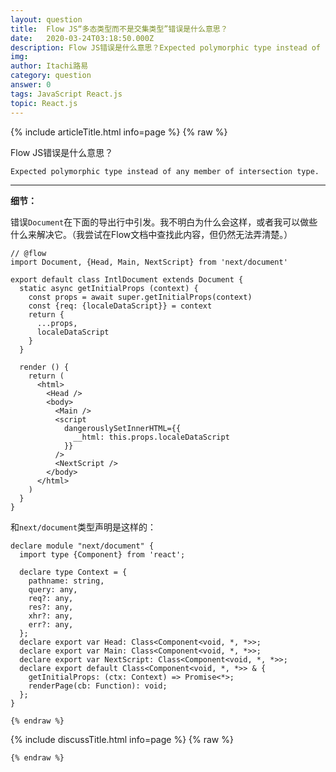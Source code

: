 ```yaml
---
layout: question
title:  Flow JS“多态类型而不是交集类型”错误是什么意思？
date:   2020-03-24T03:18:50.000Z
description: Flow JS错误是什么意思？Expected polymorphic type instead of any member of intersect...
img: 
author: Itachi路易
category: question
answer: 0
tags: JavaScript React.js
topic: React.js
---
```

<div class="article-root">
  <div class="article">
    {% include articleTitle.html info=page %}
    {% raw %}
    <div class="article-content"><p><font style="vertical-align: inherit;"><font style="vertical-align: inherit;">Flow JS错误是什么意思？</font></font></p>

<p><code>Expected polymorphic type instead of any member of intersection type.</code></p>

<hr>

<p><strong><font style="vertical-align: inherit;"><font style="vertical-align: inherit;">细节：</font></font></strong></p>

<p><font style="vertical-align: inherit;"><font style="vertical-align: inherit;">错误</font></font><code>Document</code><font style="vertical-align: inherit;"><font style="vertical-align: inherit;">在下面的导出行中</font><font style="vertical-align: inherit;">引发</font><font style="vertical-align: inherit;">。</font><font style="vertical-align: inherit;">我不明白为什么会这样，或者我可以做些什么来解决它。</font><font style="vertical-align: inherit;">（我尝试在Flow文档中查找此内容，但仍然无法弄清楚。）</font></font></p>

<pre><code>// @flow<font></font>
import Document, {Head, Main, NextScript} from 'next/document'<font></font>
<font></font>
export default class IntlDocument extends Document {<font></font>
  static async getInitialProps (context) {<font></font>
    const props = await super.getInitialProps(context)<font></font>
    const {req: {localeDataScript}} = context<font></font>
    return {<font></font>
      ...props,<font></font>
      localeDataScript<font></font>
    }<font></font>
  }<font></font>
<font></font>
  render () {<font></font>
    return (<font></font>
      &lt;html&gt;<font></font>
        &lt;Head /&gt;<font></font>
        &lt;body&gt;<font></font>
          &lt;Main /&gt;<font></font>
          &lt;script<font></font>
            dangerouslySetInnerHTML={{<font></font>
              __html: this.props.localeDataScript<font></font>
            }}<font></font>
          /&gt;<font></font>
          &lt;NextScript /&gt;<font></font>
        &lt;/body&gt;<font></font>
      &lt;/html&gt;<font></font>
    )<font></font>
  }<font></font>
}<font></font>
</code></pre>

<p><font style="vertical-align: inherit;"><font style="vertical-align: inherit;">和</font></font><code>next/document</code><font style="vertical-align: inherit;"><font style="vertical-align: inherit;">类型声明是这样的：</font></font></p>

<pre><code>declare module "next/document" {<font></font>
  import type {Component} from 'react';<font></font>
<font></font>
  declare type Context = {<font></font>
    pathname: string,<font></font>
    query: any,<font></font>
    req?: any,<font></font>
    res?: any,<font></font>
    xhr?: any,<font></font>
    err?: any,<font></font>
  };<font></font>
  declare export var Head: Class&lt;Component&lt;void, *, *&gt;&gt;;<font></font>
  declare export var Main: Class&lt;Component&lt;void, *, *&gt;&gt;;<font></font>
  declare export var NextScript: Class&lt;Component&lt;void, *, *&gt;&gt;;<font></font>
  declare export default Class&lt;Component&lt;void, *, *&gt;&gt; &amp; {<font></font>
    getInitialProps: (ctx: Context) =&gt; Promise&lt;*&gt;;<font></font>
    renderPage(cb: Function): void;<font></font>
  };<font></font>
}<font></font>
</code></pre></div>
    {% endraw %}
  </div>

  <div class="discuss-wrapper">
    {% include discussTitle.html info=page %}
    {% raw %}
    
    {% endraw %}
  </div>
<div>
